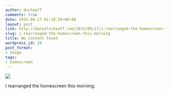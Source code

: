 ```yaml
---
author: dschaaff
comments: true
date: 2015-09-27 01:10:26+00:00
layout: post
link: http://danielschaaff.com/2015/09/27/i-rearranged-the-homescreen-this-morning/
slug: i-rearranged-the-homescreen-this-morning
title: No Content Found
wordpress_id: 28
post_format:
- Image
tags:
- homescreen
---
```


![](https://danielschaaff.files.wordpress.com/2015/09/tumblr_nvb9xe7vwj1qcnv82o1_1280.jpg)

I rearranged the homescreen this morning.
